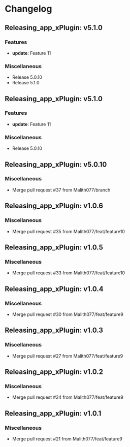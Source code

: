 # Changelog

## Releasing_app_xPlugin: v5.1.0

### Features

- **update**: Feature 11

### Miscellaneous

- Release 5.0.10
- Release 5.1.0


## Releasing_app_xPlugin: v5.1.0

### Features

- **update**: Feature 11

### Miscellaneous

- Release 5.0.10


## Releasing_app_xPlugin: v5.0.10

### Miscellaneous

- Merge pull request #37 from Malith077/branch


## Releasing_app_xPlugin: v1.0.6

### Miscellaneous

- Merge pull request #35 from Malith077/feat/feature10


## Releasing_app_xPlugin: v1.0.5

### Miscellaneous

- Merge pull request #33 from Malith077/feat/feature10


## Releasing_app_xPlugin: v1.0.4

### Miscellaneous

- Merge pull request #30 from Malith077/feat/feature9


## Releasing_app_xPlugin: v1.0.3

### Miscellaneous

- Merge pull request #27 from Malith077/feat/feature9


## Releasing_app_xPlugin: v1.0.2

### Miscellaneous

- Merge pull request #24 from Malith077/feat/feature9


## Releasing_app_xPlugin: v1.0.1

### Miscellaneous

- Merge pull request #21 from Malith077/feat/feature9

